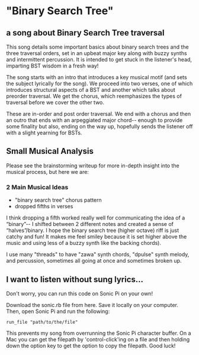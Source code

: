 # "Binary Search Tree"
## a song about Binary Search Tree traversal

This song details some important basics about binary search trees and the three traversal orders,
set in an upbeat major key along with buzzy synths and intermittent percussion. 
It is intended to get stuck in the listener's head, imparting BST wisdom in a fresh way!

The song starts with an intro that introduces a key musical motif (and sets the subject lyrically for the song).
We proceed into two verses, one of which introduces structural aspects of a BST and another which talks about preorder traversal.
We get the chorus, which reemphasizes the types of traversal before we cover the other two.

These are in-order and post order traversal.
We end with a chorus and then an outro that ends with an arpeggiated major chord-- enough to provide some finality but also,
ending on the way up, hopefully sends the listener off with a slight yearning for BSTs.

## Small Musical Analysis

Please see the brainstorming writeup for more in-depth insight into the musical process, but here we are:

### 2 Main Musical Ideas
<ul>
  <li>"binary search tree" chorus pattern</li>
  <li>dropped fifths in verses </li>
  
</ul>
I think dropping a fifth worked really well for communicating the idea of a “binary”-- I shifted between 2 different notes and created a sense of “halves”/binary. 
I hope the binary search tree (higher octave) riff is just catchy and fun! It makes me feel smiley because it is set higher above the music and using less of a buzzy synth like the backing chords). 

I use many "threads" to have "zawa" synth chords, "dpulse" synth melody, and percussion, sometimes all going at once and sometimes broken up.


## I want to listen without sung lyrics...

Don't worry, you can run this code on Sonic Pi on your own!

Download the sonic.rb file from here. Save it locally on your computer.
Then, open Sonic Pi and run the following: 

```
run_file "path/to/the/file"
```
This prevents my song from overrunning the Sonic Pi character buffer.
On a Mac you can get the filepath by 'control-click'ing on a file and then holding down the option key to get the option to copy the filepath. Good
luck!
